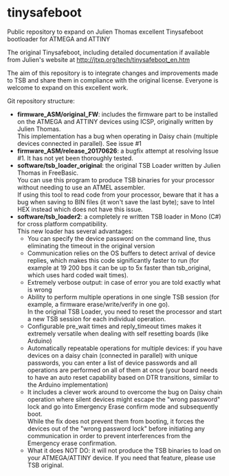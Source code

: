 # tinysafeboot
Public repository to expand on Julien Thomas excellent Tinysafeboot bootloader for ATMEGA and ATTINY

The original Tinysafeboot, including detailed documentation if available from Julien's website at http://jtxp.org/tech/tinysafeboot_en.htm

The aim of this repository is to integrate changes and improvements made to TSB and share them in compliance with the original license.
Everyone is welcome to expand on this excellent work.

<p>Git repository structure:</p>
<ul>
<li><b>firmware_ASM/original_FW</b>: includes the firmware part to be installed on the ATMEGA and ATTINY devices using ICSP, originally written by Julien Thomas.<br/>
This implementation has a bug when operating in Daisy chain (multiple devices connected in parallel). See issue #1</li>
<li><b>firmware_ASM/release_20170626</b>: a bugfix attempt at resolving Issue #1. It has not yet been thoroughly tested.</li>
<li><b>software/tsb_loader_original</b>: the original TSB Loader written by Julien Thomas in FreeBasic.<br/>
You can use this program to produce TSB binaries for your processor without needing to use an ATMEL assembler.<br/>
If using this tool to read code from your processor, beware that it has a bug when saving to BIN files 
(it won't save the last byte); save to Intel HEX instead which does not have this issue.</li>
<li><b>software/tsb_loader2</b>: a completely re written TSB loader in Mono (C#) for cross platform compatibility.<br/>
This new loader has several advantages:
<ul><li>You can specify the device password on the command line, thus eliminating the timeout in the original version</li>
<li>Communication relies on the OS buffers to detect arrival of device replies, which makes this code significantly faster
to run (for example at 19 200 bps it can be up to 5x faster than tsb_original, which uses hard coded wait times).
<li>Extremely verbose output: in case of error you are told exactly what is wrong
<li>Ability to perform multiple operations in one single TSB session (for example, a firmware erase/write/verify in one go).<br/>
In the original TSB Loader, you need to reset the processor and start a new TSB session for each individual operation.</li>
<li>Configurable pre_wait times and reply_timeout times makes it extremely versatile when dealing with self resetting boards (like Arduino)</li>
<li>Automatically repeatable operations for multiple devices: if you have devices on a daisy chain (connected in parallel) with unique passwords,
you can enter a list of device passwords and all operations are performed on all of them at once (your board needs to have an auto reset capability
based on DTR transitions, similar to the Arduino implementation)</li>
<li>It includes a clever work around to overcome the bug on Daisy chain operation where silent devices might escape the "wrong password" lock
and go into Emergency Erase confirm mode and subsequently boot.<br/>
While the fix does not prevent them from booting, it forces the devices out of the "wrong password lock" before initiating any communication
in order to prevent interferences from the Emergency erase confirmation.</li>
<li>What it does NOT DO: it will not produce the TSB binaries to load on your ATMEGA/ATTINY device. If you need that feature, please use TSB original.</li>
</ul>
</ul>

